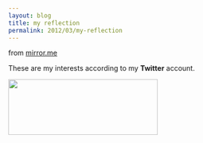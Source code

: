 ```yaml
---
layout: blog
title: my reflection
permalink: 2012/03/my-reflection
---
```


from <a href="http://mirror.me/189e6495">mirror.me</a>

These are my interests according to my <strong>Twitter</strong> account.

<a href="http://blog.kristeraxel.com/wp-content/uploads/2012/03/reflection.png"><img src="http://blog.kristeraxel.com/wp-content/uploads/2012/03/reflection-300x112.png" alt="" title="reflection" width="300" height="112" class="aligncenter size-medium wp-image-1708" /></a>
